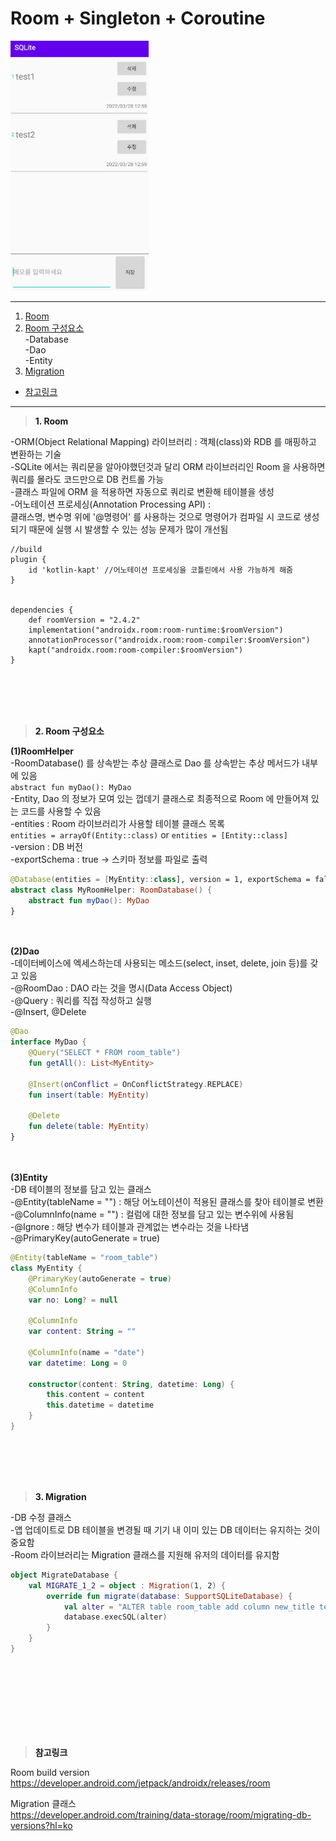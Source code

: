 # Room + Singleton + Coroutine

<img src="https://github.com/HYUNJUNEPARK/ImageRepository/blob/master/androidProgramming/SQLite.jpg" height="400"/>

---
1. <a href = "#content1">Room</a></br>
2. <a href = "#content2">Room 구성요소</a></br>
-Database</br>
-Dao</br>
-Entity</br>
3. <a href = "#content3">Migration</a></br>
* <a href = "#ref">참고링크</a>
---
><a id = "content1">**1. Room**</a></br>



-ORM(Object Relational Mapping) 라이브러리 : 객체(class)와 RDB 를 매핑하고 변환하는 기술</br>
-SQLite 에서는 쿼리문을 알아야했던것과 달리 ORM 라이브러리인 Room 을 사용하면 쿼리를 몰라도 코드만으로 DB 컨트롤 가능</br>
-클래스 파일에 ORM 을 적용하면 자동으로 쿼리로 변환해 테이블을 생성</br>
-어노테이션 프로세싱(Annotation Processing API) :</br>
클래스명, 변수명 위에 '@명령어' 를 사용하는 것으로 명령어가 컴파일 시 코드로 생성되기 때문에 실행 시 발생할 수 있는 성능 문제가 많이 개선됨</br>

```
//build
plugin {
    id 'kotlin-kapt' //어노테이션 프로세싱을 코틀린에서 사용 가능하게 해줌
}


dependencies {
    def roomVersion = "2.4.2"
    implementation("androidx.room:room-runtime:$roomVersion")
    annotationProcessor("androidx.room:room-compiler:$roomVersion")
    kapt("androidx.room:room-compiler:$roomVersion")
}
```
<br></br>
<br></br>

><a id = "content2">**2. Room 구성요소**</a></br>


**(1)RoomHelper**</br>
-RoomDatabase() 를 상속받는 추상 클래스로 Dao 를 상속받는 추상 메서드가 내부에 있음</br>
`abstract fun myDao(): MyDao`</br>
-Entity, Dao 의 정보가 모여 있는 껍데기 클래스로 최종적으로 Room 에 만들어져 있는 코드를 사용할 수 있음</br>
-entities : Room 라이브러리가 사용할 테이블 클래스 목록</br>
`entities = arrayOf(Entity::class)` or `entities = [Entity::class]`</br>
-version : DB 버전</br>
-exportSchema : true -> 스키마 정보를 파일로 출력</br>

```kotlin
@Database(entities = [MyEntity::class], version = 1, exportSchema = false)
abstract class MyRoomHelper: RoomDatabase() {
    abstract fun myDao(): MyDao
}
```
<br></br>
**(2)Dao**</br>
-데이터베이스에 엑세스하는데 사용되는 메소드(select, inset, delete, join 등)를 갖고 있음</br>
-@RoomDao : DAO 라는 것을 명시(Data Access Object)</br>
-@Query : 쿼리를 직접 작성하고 실행</br>
-@Insert, @Delete</br>

```kotlin
@Dao
interface MyDao {
    @Query("SELECT * FROM room_table")
    fun getAll(): List<MyEntity>

    @Insert(onConflict = OnConflictStrategy.REPLACE)
    fun insert(table: MyEntity)

    @Delete
    fun delete(table: MyEntity)
}
```
<br></br>
**(3)Entity**</br>
-DB 테이블의 정보를 담고 있는 클래스</br>
-@Entity(tableName = "") : 해당 어노테이션이 적용된 클래스를 찾아 테이블로 변환</br>
-@ColumnInfo(name = "") : 컬럼에 대한 정보를 담고 있는 변수위에 사용됨</br>
-@Ignore : 해당 변수가 테이블과 관계없는 변수라는 것을 나타냄</br>
-@PrimaryKey(autoGenerate = true)</br>

```kotlin
@Entity(tableName = "room_table")
class MyEntity {
    @PrimaryKey(autoGenerate = true)
    @ColumnInfo
    var no: Long? = null

    @ColumnInfo
    var content: String = ""

    @ColumnInfo(name = "date")
    var datetime: Long = 0

    constructor(content: String, datetime: Long) {
        this.content = content
        this.datetime = datetime
    }
}
```


<br></br>
<br></br>

><a id = "content3">**3. Migration**</a></br>

-DB 수정 클래스</br>
-앱 업데이트로 DB 테이블을 변경될 때 기기 내 이미 있는 DB 데이터는 유지하는 것이 중요함</br>
-Room 라이브러리는 Migration 클래스를 지원해 유저의 데이터를 유지함</br>

```kotlin
object MigrateDatabase {
    val MIGRATE_1_2 = object : Migration(1, 2) {
        override fun migrate(database: SupportSQLiteDatabase) {
            val alter = "ALTER table room_table add column new_title text"
            database.execSQL(alter)
        }
    }
}
```

<br></br>
<br></br>
---

><a id = "ref">**참고링크**</a></br>

Room build version</br>
https://developer.android.com/jetpack/androidx/releases/room</br>

Migration 클래스</br>
https://developer.android.com/training/data-storage/room/migrating-db-versions?hl=ko</br>
